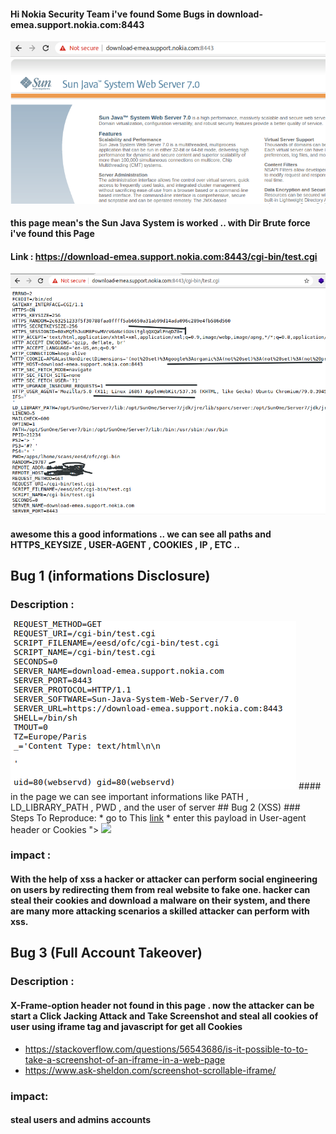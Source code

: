 #### Hi Nokia Security Team i've found Some Bugs in download-emea.support.nokia.com:8443 

<img src='src/nok1.png'>

#### this page mean's the Sun Java System is worked .. with Dir Brute force i've found this Page 

#### Link : https://download-emea.support.nokia.com:8443/cgi-bin/test.cgi

<img src='src/datalol.png'>

#### awesome this a good informations .. we  can see all paths and HTTPS_KEYSIZE , USER-AGENT , COOKIES , IP , ETC ..

## Bug 1 (informations Disclosure)

### Description : 
<img src='src/mydatalolff.png'>
#### in the page we can see important informations like PATH , LD_LIBRARY_PATH , PWD , and the user of server 
## Bug 2 (XSS) 
### Steps To Reproduce:
 * go to This <a href='https://download-emea.support.nokia.com:8443/cgi-bin/test.cgi'>link</a>
 * enter this payload in User-agent header or Cookies "><script>alert(1)</script> 
 
<img src='burpdatalol.png'>

### impact :
#### With the help of xss a hacker or attacker can perform social engineering on users by redirecting them from real website to fake one. hacker can steal their cookies and download a malware on their system, and there are many more attacking scenarios a skilled attacker can perform with xss.

## Bug 3 (Full Account Takeover)
### Description :
#### X-Frame-option header not found in this page . now the attacker can be start a Click Jacking Attack and Take Screenshot and steal all cookies of user using iframe tag and javascript for get all Cookies
 * https://stackoverflow.com/questions/56543686/is-it-possible-to-to-take-a-screenshot-of-an-iframe-in-a-web-page
 * https://www.ask-sheldon.com/screenshot-scrollable-iframe/
### impact:
#### steal users and admins accounts
